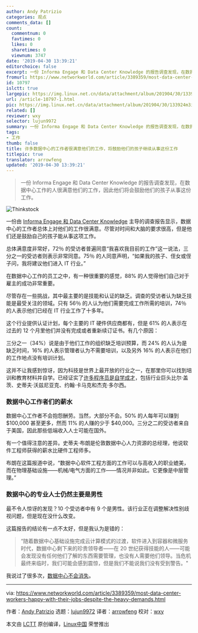 ```yaml
---
author: Andy Patrizio
categories: 观点
comments_data: []
count:
  commentnum: 0
  favtimes: 0
  likes: 0
  sharetimes: 0
  viewnum: 3747
date: '2019-04-30 13:39:21'
editorchoice: false
excerpt: 一份 Informa Engage 和 Data Center Knowledge 的报告调查发现，在数据中心工作的人很满意他们的工作，因此他们将会鼓励他们的孩子从事这份工作。
fromurl: https://www.networkworld.com/article/3389359/most-data-center-workers-happy-with-their-jobs-despite-the-heavy-demands.html
id: 10797
islctt: true
largepic: https://img.linux.net.cn/data/attachment/album/201904/30/133924m3imlv7ei4iqveec.jpg
url: /article-10797-1.html
pic: https://img.linux.net.cn/data/attachment/album/201904/30/133924m3imlv7ei4iqveec.jpg.thumb.jpg
related: []
reviewer: wxy
selector: lujun9972
summary: 一份 Informa Engage 和 Data Center Knowledge 的报告调查发现，在数据中心工作的人很满意他们的工作，因此他们将会鼓励他们的孩子从事这份工作。
tags:
- 工作
thumb: false
title: 许多数据中心的工作者很满意他们的工作，将鼓励他们的孩子继续从事这份工作
titlepic: true
translator: arrowfeng
updated: '2019-04-30 13:39:21'
---
```



> 
> 一份 Informa Engage 和 Data Center Knowledge 的报告调查发现，在数据中心工作的人很满意他们的工作，因此他们将会鼓励他们的孩子从事这份工作。
> 
> 
> 


![Thinkstock](/data/attachment/album/201904/30/133924m3imlv7ei4iqveec.jpg)


一份由 [Informa Engage 和 Data Center Knowledge](https://informa.tradepub.com/c/pubRD.mpl?sr=oc&_t=oc:&qf=w_dats04&ch=datacenterkids) 主导的调查报告显示，数据中心的工作者总体上对他们的工作很满意。尽管对时间和大脑的要求很高，但是他们还是鼓励自己的孩子能从事这项工作。


总体满意度非常好，72％ 的受访者普遍同意“我喜欢我目前的工作”这一说法，三分之一的受访者则表示非常同意。75％ 的人同意声明，“如果我的孩子、侄女或侄子问，我将建议他们进入 IT 行业。”


在数据中心工作的员工之中，有一种很重要的感觉，88% 的人觉得他们自己对于雇主的成功非常重要。


尽管存在一些挑战，其中最主要的是技能和认证的缺乏。调查的受访者认为缺乏技能是最受关注的领域。只有 56％ 的人认为他们需要完成工作所需的培训，74％ 的人表示他们已经在 IT 行业工作了十多年。


这个行业提供认证计划，每个主要的 IT 硬件供应商都有，但是 61% 的人表示在过去的 12 个月里他们并没有完成或者重新续订证书。有几个原因：


三分之一（34%）说是由于他们工作的组织缺乏培训预算，而 24% 的人认为是缺乏时间，16% 的人表示管理者认为不需要培训，以及另外 16% 的人表示在他们的工作地点没有培训计划。


这并不让我感到惊讶，因为科技是世界上最开放的行业之一，在那里你可以找到培训和教育材料并自学。已经证实了[许多程序员是自学成才](https://www.networkworld.com/article/3046178/survey-finds-most-coders-are-self-taught.html)，包括行业巨头比尔·盖茨、史蒂夫·沃兹尼亚克、约翰·卡马克和杰克·多尔西。


### 数据中心工作者们的薪水


数据中心工作者不会抱怨酬劳。当然，大部分不会。50% 的人每年可以赚到 $100,000 甚至更多，然而 11% 的人赚的少于 $40,000。三分之二的受访者来自于美国，因此那些低端收入人士可能在国外。


有一个值得注意的差异。史蒂夫·布朗是伦敦数据中心人力资源的总经理，他说软件工程师获得的薪水比硬件工程师多。


布朗在这篇报道中说，“数据中心软件工程方面的工作可以与高收入的职业媲美，而在物理基础设施——机械/电气方面的工作——情况并非如此。它更像是中层管理。”


### 数据中心的专业人士仍然主要是男性


最不令人惊讶的发现？10 个受访者中有 9 个是男性。该行业正在调整解决性别歧视问题，但是现在没什么改变。


这篇报告的结论有一点不太好，但是我认为是错的：



> 
> “随着数据中心基础设施完成云计算模式的过渡，软件进入到容器和微服务时代，数据中心剩下来的珍贵领导者——在 20 世纪获得技能的人——可能会发现没有任何他们了解的东西需要管理，也没有人需要他们领导。当危机最终来临时，我们可能会感到震惊，但是我们不能说我们没有受到警告。"
> 
> 
> 


我说过了很多次，[数据中心不会消失](https://www.networkworld.com/article/3289509/two-studies-show-the-data-center-is-thriving-instead-of-dying.html)。




---


via: <https://www.networkworld.com/article/3389359/most-data-center-workers-happy-with-their-jobs-despite-the-heavy-demands.html>


作者：[Andy Patrizio](https://www.networkworld.com/author/Andy-Patrizio/) 选题：[lujun9972](https://github.com/lujun9972) 译者：[arrowfeng](https://github.com/arrowfeng) 校对：[wxy](https://github.com/wxy)


本文由 [LCTT](https://github.com/LCTT/TranslateProject) 原创编译，[Linux中国](https://linux.cn/) 荣誉推出